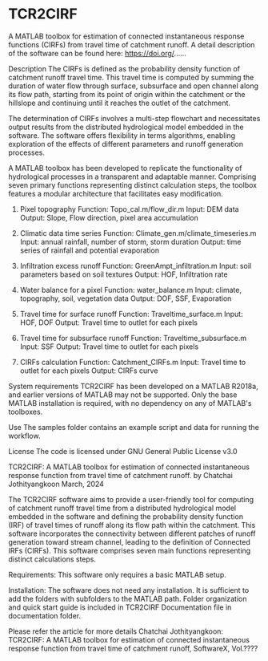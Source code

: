 # TCR2CIRF
A MATLAB toolbox for estimation of connected instantaneous response functions (CIRFs) from travel time of catchment runoff. A detail description of the software can be found here:
https://doi.org/......

Description 
The CIRFs is defined as the probability density function of catchment runoff travel time.  This travel time is computed by summing the duration of water flow through surface, subsurface and open channel along its flow path, starting from its point of origin within the catchment or the hillslope and continuing until it reaches the outlet of the catchment.

The determination of CIRFs involves a multi-step flowchart and necessitates output results from the distributed hydrological model embedded in the software.  The software offers flexibility in terms algorithms, enabling exploration of the effects of different parameters and runoff generation processes.  

A MATLAB toolbox has been developed to replicate the functionality of hydrological processes in a transparent and adaptable manner.  Comprising seven primary functions representing distinct calculation steps, the toolbox features a modular architecture that facilitates easy modification.

1. Pixel topography
Function: Topo_cal.m/flow_dir.m
Input:       DEM data
Output:    Slope, Flow direction, pixel area accumulation


2. Climatic data time series
Function: Climate_gen.m/climate_timeseries.m
Input:      annual rainfall, number of storm, storm duration
Output:   time series of rainfall and potential evaporation


3. Infiltration excess runoff
Function: GreenAmpt_infiltration.m
Input:       soil parameters based on soil textures
Output:    HOF, Infiltration rate


4. Water balance for a pixel
Function: water_balance.m
Input:      climate, topography, soil, vegetation data
Output:   DOF, SSF, Evaporation


5. Travel time for surface runoff
Function: Traveltime_surface.m
Input:       HOF, DOF
Output:    Travel time to outlet for each pixels


6. Travel time for subsurface runoff
Function: Traveltime_subsurface.m
Input:       SSF
Output:    Travel time to outlet for each pixels


7. CIRFs calculation
Function: Catchment_CIRFs.m
Input:       Travel time to outlet for each pixels
Output:    CIRFs curve

System requirements
TCR2CIRF has been developed on a MATLAB R2018a, and earlier versions of MATLAB may not be supported. Only the base MATLAB installation is required, with no dependency on any of MATLAB's toolboxes.

Use
The samples folder contains an example script and data for running the workflow.

License
The code is licensed under GNU General Public License v3.0

TCR2CIRF: A MATLAB toolbox for estimation of connected instantaneous response function from travel time of catchment runoff.
by Chatchai Jothityangkoon
March, 2024

The TCR2CIRF software aims to provide a user-friendly tool for computing of catchment runoff travel time from a distributed hydrological model embedded in the software and defining the probability density function (IRF) of travel times of runoff along its flow path within the catchment.  This software incorporates the connectivity between different patches of runoff generation toward stream channel, leading to the definition of Connected IRFs (CIRFs). This software comprises seven main functions representing distinct calculations steps.

Requirements:
This software only requires a basic MATLAB setup.


Installation:
The software does not need any installation. It is sufficient to add the folders with subfolders to the MATLAB path.
Folder organization and quick start guide is included in TCR2CIRF Documentation file in documentation folder.

Please refer the article for more details
Chatchai Jothityangkoon: TCR2CIRF: A MATLAB toolbox for estimation of connected instantaneous response function from travel time of catchment runoff, SoftwareX, Vol.????
